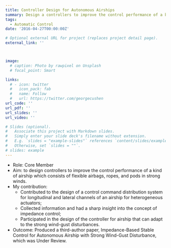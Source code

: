 ```yaml
---
title: Controller Design for Autonomous Airships
summary: Design a controllers to improve the control performance of a kind of airship  in strong winds.
tags: 
  - Automatic Control
date: '2016-04-27T00:00:00Z'

# Optional external URL for project (replaces project detail page).
external_link: ''



image:
  # caption: Photo by rawpixel on Unsplash
  # focal_point: Smart

links:
  # - icon: twitter
  #   icon_pack: fab
  #   name: Follow
  #   url: https://twitter.com/georgecushen
url_code: ''
url_pdf: ''
url_slides: ''
url_video: ''

# Slides (optional).
#   Associate this project with Markdown slides.
#   Simply enter your slide deck's filename without extension.
#   E.g. `slides = "example-slides"` references `content/slides/example-slides.md`.
#   Otherwise, set `slides = ""`.
# slides: example
---
```


- Role: Core Member
- Aim: to design controllers to improve the control performance of a kind of airship which consists of flexible airbags, ropes, and pods in strong winds.
- My contribution:
  * Contributed to the design of a control command distribution system for longitudinal and lateral channels of an airship for heterogeneous actuators;
  * Collected information and had a sharp insight into the concept of impedance control;
  * Participated in the design of the controller for airship that can adapt to the strong wind-gust disturbances.
- Outcome:
Produced a third-author paper, Impedance-Based Stable Control for Autonomous Airship with Strong Wind-Gust Disturbance, which was Under Review.
